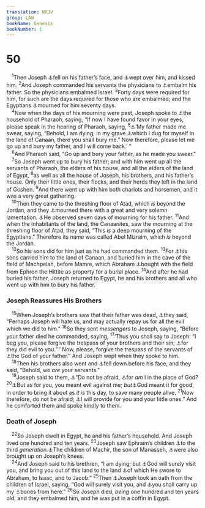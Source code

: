 ```yaml
---
translation: NKJV
group: LAW
bookName: Genesis 
bookNumber: 1
---
```


<div class="title"><h1>50</h1></div>
<span class="verse sa_50_1"> <sup>1</sup>Then Joseph <a data-toggle="tooltip" data-placement="bottom" title="Gen. 46:4, 29">⚓</a>fell on his father’s face, and <a data-toggle="tooltip" data-placement="bottom" title="2 Kin. 13:14">⚓</a>wept over him, and kissed him. </span>
<span class="verse sa_50_2"><sup>2</sup>And Joseph commanded his servants the physicians to <a data-toggle="tooltip" data-placement="bottom" title="Gen. 50:26; 2 Chr. 16:14; Matt. 26:12; Mark 16:1; Luke 24:1; John 19:39, 40">⚓</a>embalm his father. So the physicians embalmed Israel. </span>
<span class="verse sa_50_3"><sup>3</sup>Forty days were required for him, for such are the days required for those who are embalmed; and the Egyptians <a data-toggle="tooltip" data-placement="bottom" title="Gen. 37:34; Num. 20:29; Deut. 34:8">⚓</a>mourned for him seventy days.<br/></span>
<span class="verse sa_50_4"> <sup>4</sup>Now when the days of his mourning were past, Joseph spoke to <a data-toggle="tooltip" data-placement="bottom" title="Esth. 4:2">⚓</a>the household of Pharaoh, saying, “If now I have found favor in your eyes, please speak in the hearing of Pharaoh, saying, </span>
<span class="verse sa_50_5"><sup>5</sup><a data-toggle="tooltip" data-placement="bottom" title="Gen. 47:29–31">⚓</a>‘My father made me swear, saying, “Behold, I am dying; in my grave <a data-toggle="tooltip" data-placement="bottom" title="2 Chr. 16:14; Is. 22:16; Matt. 27:60">⚓</a>which I dug for myself in the land of Canaan, there you shall bury me.” Now therefore, please let me go up and bury my father, and I will come back.’ ”<br/></span>
<span class="verse sa_50_6"> <sup>6</sup>And Pharaoh said, “Go up and bury your father, as he made you swear.”<br/></span>
<span class="verse sa_50_7"> <sup>7</sup>So Joseph went up to bury his father; and with him went up all the servants of Pharaoh, the elders of his house, and all the elders of the land of Egypt, </span>
<span class="verse sa_50_8"><sup>8</sup>as well as all the house of Joseph, his brothers, and his father’s house. Only their little ones, their flocks, and their herds they left in the land of Goshen. </span>
<span class="verse sa_50_9"><sup>9</sup>And there went up with him both chariots and horsemen, and it was a very great gathering.<br/></span>
<span class="verse sa_50_10"> <sup>10</sup>Then they came to the threshing floor of Atad, which <i>is</i> beyond the Jordan, and they <a data-toggle="tooltip" data-placement="bottom" title="Acts 8:2">⚓</a>mourned there with a great and very solemn lamentation. <a data-toggle="tooltip" data-placement="bottom" title="1 Sam. 31:13; Job 2:13">⚓</a>He observed seven days of mourning for his father. </span>
<span class="verse sa_50_11"><sup>11</sup>And when the inhabitants of the land, the Canaanites, saw the mourning at the threshing floor of Atad, they said, “This <i>is</i> a deep mourning of the Egyptians.” Therefore its name was called Abel Mizraim, which <i>is</i> beyond the Jordan.<br/></span>
<span class="verse sa_50_12"> <sup>12</sup>So his sons did for him just as he had commanded them. </span>
<span class="verse sa_50_13"><sup>13</sup>For <a data-toggle="tooltip" data-placement="bottom" title="Gen. 49:29–31; Acts 7:16">⚓</a>his sons carried him to the land of Canaan, and buried him in the cave of the field of Machpelah, before Mamre, which Abraham <a data-toggle="tooltip" data-placement="bottom" title="Gen. 23:16–20">⚓</a>bought with the field from Ephron the Hittite as property for a burial place. </span>
<span class="verse sa_50_14"><sup>14</sup>And after he had buried his father, Joseph returned to Egypt, he and his brothers and all who went up with him to bury his father.<br/></span>
<div class="title"><h3>Joseph Reassures His Brothers</h3></div>
<span class="verse sa_50_15"> <sup>15</sup>When Joseph’s brothers saw that their father was dead, <a data-toggle="tooltip" data-placement="bottom" title="(Job 15:21)">⚓</a>they said, “Perhaps Joseph will hate us, and may actually repay us for all the evil which we did to him.” </span>
<span class="verse sa_50_16"><sup>16</sup>So they sent <i>messengers</i> to Joseph, saying, “Before your father died he commanded, saying, </span>
<span class="verse sa_50_17"><sup>17</sup>‘Thus you shall say to Joseph: “I beg you, please forgive the trespass of your brothers and their sin; <a data-toggle="tooltip" data-placement="bottom" title="(Prov. 28:13)">⚓</a>for they did evil to you.” ’ Now, please, forgive the trespass of the servants of <a data-toggle="tooltip" data-placement="bottom" title="Gen. 49:25">⚓</a>the God of your father.” And Joseph wept when they spoke to him.<br/></span>
<span class="verse sa_50_18"> <sup>18</sup>Then his brothers also went and <a data-toggle="tooltip" data-placement="bottom" title="Gen. 37:7–10; 41:43; 44:14">⚓</a>fell down before his face, and they said, “Behold, we <i>are</i> your servants.”<br/></span>
<span class="verse sa_50_19"> <sup>19</sup>Joseph said to them, <a data-toggle="tooltip" data-placement="bottom" title="Gen. 45:5">⚓</a>“Do not be afraid, <a data-toggle="tooltip" data-placement="bottom" title="Gen. 30:2; 2 Kin. 5:7">⚓</a>for <i>am</i> I in the place of God? </span>
<span class="verse sa_50_20"><sup>20</sup><a data-toggle="tooltip" data-placement="bottom" title="Gen. 45:5, 7; Ps. 56:5">⚓</a>But as for you, you meant evil against me; <i>but</i><a data-toggle="tooltip" data-placement="bottom" title="(Acts 3:13–15)">⚓</a>God meant it for good, in order to bring it about as <i>it</i> <i>is</i> this day, to save many people alive. </span>
<span class="verse sa_50_21"><sup>21</sup>Now therefore, do not be afraid; <a data-toggle="tooltip" data-placement="bottom" title="(Matt. 5:44)">⚓</a>I will provide for you and your little ones.” And he comforted them and spoke kindly to them.<br/></span>
<div class="title"><h3>Death of Joseph</h3></div>
<span class="verse sa_50_22"> <sup>22</sup>So Joseph dwelt in Egypt, he and his father’s household. And Joseph lived one hundred and ten years. </span>
<span class="verse sa_50_23"><sup>23</sup>Joseph saw Ephraim’s children <a data-toggle="tooltip" data-placement="bottom" title="Gen. 48:1; Job 42:16">⚓</a>to the third <i>generation.</i><a data-toggle="tooltip" data-placement="bottom" title="Num. 26:29; 32:39">⚓</a>The children of Machir, the son of Manasseh, <a data-toggle="tooltip" data-placement="bottom" title="Gen. 30:3">⚓</a>were also brought up on Joseph’s knees.<br/></span>
<span class="verse sa_50_24"> <sup>24</sup>And Joseph said to his brethren, “I am dying; but <a data-toggle="tooltip" data-placement="bottom" title="Gen. 15:14; 46:4; 48:21; Ex. 3:16, 17; Josh. 3:17; Heb. 11:22">⚓</a>God will surely visit you, and bring you out of this land to the land <a data-toggle="tooltip" data-placement="bottom" title="Gen. 26:3; 35:12; 46:4; Ex. 6:8">⚓</a>of which He swore to Abraham, to Isaac, and to Jacob.” </span>
<span class="verse sa_50_25"><sup>25</sup>Then <a data-toggle="tooltip" data-placement="bottom" title="Gen. 47:29, 30; Ex. 13:19; Josh. 24:32; Acts 7:15, 16; Heb. 11:22">⚓</a>Joseph took an oath from the children of Israel, saying, “God will surely visit you, and <a data-toggle="tooltip" data-placement="bottom" title="Gen. 17:8; 28:13; 35:12; Deut. 1:8; 30:1–8">⚓</a>you shall carry up my <a data-toggle="tooltip" data-placement="bottom" title="Ex. 13:19">⚓</a>bones from here.” </span>
<span class="verse sa_50_26"><sup>26</sup>So Joseph died, <i>being</i> one hundred and ten years old; and they embalmed him, and he was put in a coffin in Egypt.<br/></span>
